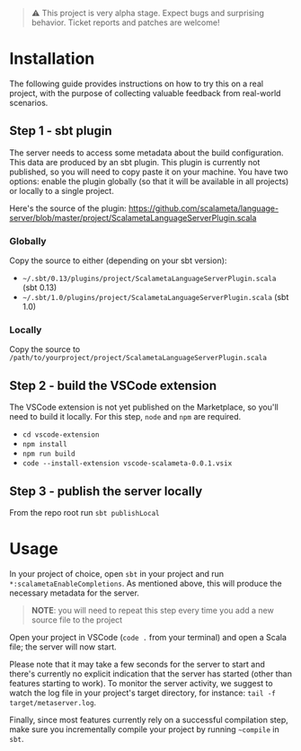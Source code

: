> ⚠️ This project is very alpha stage. Expect bugs and surprising behavior. Ticket reports and patches are welcome!

# Installation
The following guide provides instructions on how to try this on a real project, with the purpose
of collecting valuable feedback from real-world scenarios.

## Step 1 - sbt plugin
The server needs to access some metadata about the build configuration. This data are produced by
an sbt plugin. This plugin is currently not published, so you will need to copy paste it on your machine.
You have two options: enable the plugin globally (so that it will be available in all projects) or
locally to a single project.

Here's the source of the plugin: https://github.com/scalameta/language-server/blob/master/project/ScalametaLanguageServerPlugin.scala

### Globally
Copy the source to either (depending on your sbt version):
- `~/.sbt/0.13/plugins/project/ScalametaLanguageServerPlugin.scala` (sbt 0.13)
- `~/.sbt/1.0/plugins/project/ScalametaLanguageServerPlugin.scala` (sbt 1.0)

### Locally
Copy the source to `/path/to/yourproject/project/ScalametaLanguageServerPlugin.scala`

## Step 2 - build the VSCode extension
The VSCode extension is not yet published on the Marketplace, so you'll need to build it locally.
For this step, `node` and `npm` are required.

- `cd vscode-extension`
- `npm install`
- `npm run build`
- `code --install-extension vscode-scalameta-0.0.1.vsix`

## Step 3 - publish the server locally
From the repo root run `sbt publishLocal`

# Usage
In your project of choice, open `sbt` in your project and run `*:scalametaEnableCompletions`.
As mentioned above, this will produce the necessary metadata for the server.

> **NOTE**: you will need to repeat this step every time you add a new source file to the project

Open your project in VSCode (`code .` from your terminal) and open a Scala file; the server will now start.

Please note that it may take a few seconds for the server to start and there's currently no explicit
indication that the server has started (other than features starting to work).
To monitor the server activity, we suggest to watch the log file in your project's target directory,
for instance: `tail -f target/metaserver.log`.

Finally, since most features currently rely on a successful compilation step, make sure you incrementally
compile your project by running `~compile` in `sbt`.
